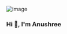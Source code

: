![image](https://github.com/anushreena/anushreena/assets/45304862/671a3583-3ac0-4d63-80c4-daa99e9fd57f)
### Hi 👋, I'm Anushree


<!--
**anushreena/anushreena** is a ✨ _special_ ✨ repository because its `README.md` (this file) appears on your GitHub profile.

Here are some ideas to get you started:

- 🔭 I’m currently working on PowerBi Project
- 🌱 I’m currently Alteryx
- 👯 I’m looking to collaborate on ...
- 🤔 I’m looking for help with ...
- 💬 Ask me about ...
- 📫 How to reach me: ...
- 😄 Pronouns: ...
- ⚡ Fun fact: ...
-->
